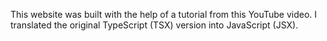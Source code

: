This website was built with the help of a tutorial from this YouTube video.
I translated the original TypeScript (TSX) version into JavaScript (JSX).
